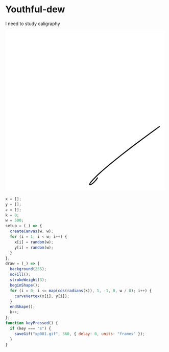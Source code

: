 # Youthful-dew
I need to study caligraphy

![buh](https://github.com/nicolasbaez/Youthful-dew/blob/main/xp001.gif)
```javascript
x = [];
y = [];
z = [];
k = 0;
w = 500;
setup = (_) => {
  createCanvas(w, w);
  for (i = 1; i < w; i++) {
    x[i] = random(w);
    y[i] = random(w);
  }
};
draw = (_) => {
  background(255);
  noFill();
  strokeWeight(3);
  beginShape();
  for (i = 0; i <= map(cos(radians(k)), 1, -1, 0, w / 8); i++) {
    curveVertex(x[i], y[i]);
  }
  endShape();
  k++;
};
function keyPressed() {
  if (key === "s") {
    saveGif("xp001.gif", 360, { delay: 0, units: "frames" });
  }
}
